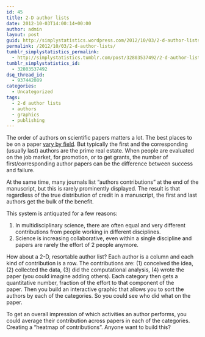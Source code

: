 ```yaml
---
id: 45
title: 2-D author lists
date: 2012-10-03T14:00:14+00:00
author: admin
layout: post
guid: http://simplystatistics.wordpress.com/2012/10/03/2-d-author-lists
permalink: /2012/10/03/2-d-author-lists/
tumblr_simplystatistics_permalink:
  - http://simplystatistics.tumblr.com/post/32803537492/2-d-author-lists
tumblr_simplystatistics_id:
  - 32803537492
dsq_thread_id:
  - 937442089
categories:
  - Uncategorized
tags:
  - 2-d author lists
  - authors
  - graphics
  - publishing
---
```

The order of authors on scientific papers matters a lot. The best places to be on a paper <a href="http://simplystatistics.org/post/11314293165/authorship-conventions" target="_blank">vary by field</a>. But typically the first and the corresponding (usually last) authors are the prime real estate. When people are evaluated on the job market, for promotion, or to get grants, the number of first/corresponding author papers can be the difference between success and failure. 

At the same time, many journals list &#8220;authors contributions&#8221; at the end of the manuscript, but this is rarely prominently displayed. The result is that regardless of the true distribution of credit in a manuscript, the first and last authors get the bulk of the benefit. 

This system is antiquated for a few reasons:

  1. In multidisciplinary science, there are often equal and very different contributions from people working in different disciplines. 
  2. Science is increasing collaborative, even within a single discipline and papers are rarely the effort of 2 people anymore. 

How about a 2-D, resortable author list? Each author is a column and each kind of contribution is a row. The contributions are: (1) conceived the idea, (2) collected the data, (3) did the computational analysis, (4) wrote the paper (you could imagine adding others). Each category then gets a quantitative number, fraction of the effort to that component of the paper. Then you build an interactive graphic that allows you to sort the authors by each of the categories. So you could see who did what on the paper. 

To get an overall impression of which activities an author performs, you could average their contribution across papers in each of the categories. Creating a &#8220;heatmap of contributions&#8221;. Anyone want to build this? 